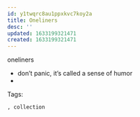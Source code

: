 ```yaml
---
id: y1twqrc8au1ppxkvc7koy2a
title: Oneliners
desc: ''
updated: 1633199321471
created: 1633199321471
---
```


oneliners
* don’t panic, it’s called a sense of humor
*

Tags:
  
    , collection
